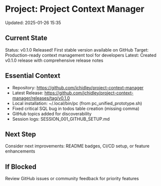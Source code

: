 # Project: Project Context Manager
Updated: 2025-01-26 15:35

## Current State
Status: v0.1.0 Released! First stable version available on GitHub
Target: Production-ready context management tool for developers
Latest: Created v0.1.0 release with comprehensive release notes

## Essential Context
- Repository: https://github.com/jchidley/project-context-manager
- Latest Release: https://github.com/jchidley/project-context-manager/releases/tag/v0.1.0
- Local installation: ~/.local/bin/pc (from pc_unified_prototype.sh)
- Fixed critical SQL bug in todos table creation (missing comma)
- GitHub topics added for discoverability
- Session logs: SESSION_001_GITHUB_SETUP.md

## Next Step
Consider next improvements: README badges, CI/CD setup, or feature enhancements

## If Blocked
Review GitHub issues or community feedback for priority features